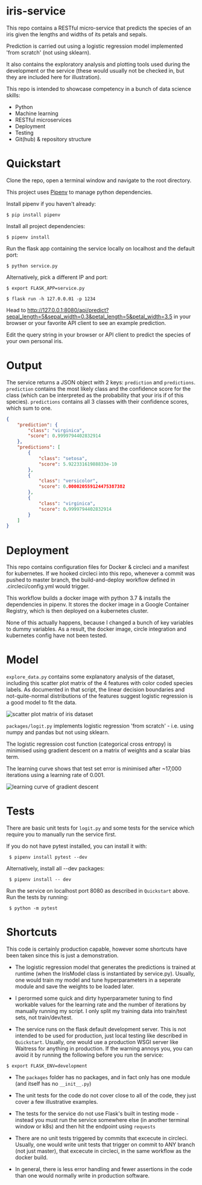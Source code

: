 # iris-service

This repo contains a RESTful micro-service that predicts the species of an iris given the lengths and widths of its petals and sepals.

Prediction is carried out using a logistic regression model implemented 'from scratch' (not using sklearn).

It also contains the exploratory analysis and plotting tools used during the development or the service (these would usually not be checked in, but they are included here for illustration).

This repo is intended to showcase competency in a bunch of data science skills: 
- Python
- Machine learning
- RESTful microservices
- Deployment
- Testing
- Git(hub) & repository structure

# Quickstart

Clone the repo, open a terminal window and navigate to the root directory.

This project uses [Pipenv](https://github.com/pypa/pipenv) to manage python dependencies.

Install pipenv if you haven't already:

```$ pip install pipenv``` 

Install all project dependencies:

```$ pipenv install``` 

Run the flask app containing the service locally on localhost and the default port:

```$ python service.py``` 

Alternatively, pick a different IP and port:

```$ export FLASK_APP=service.py```


```$ flask run -h 127.0.0.01 -p 1234``` 

Head to http://127.0.0.1:8080/api/predict?sepal_length=5&sepal_width=0.3&petal_length=5&petal_width=3.5 in your browser or your favorite API client to see an example prediction.

Edit the query string in your browser or API client to predict the species of your own personal iris.

# Output

The service returns a JSON object with 2 keys: `prediction` and `predictions`. `prediction` contains the most likely class and the confidence score for the class (which can be interpreted as the probability that your iris if of this species). `predictions` contains all 3 classes with their confidence scores, which sum to one.

```json
{
    "prediction": {
        "class": "virginica",
        "score": 0.9999794402832914
    },
    "predictions": [
        {
            "class": "setosa",
            "score": 5.92233161988833e-10
        },
        {
            "class": "versicolor",
            "score": 0.000020559124475387382
        },
        {
            "class": "virginica",
            "score": 0.9999794402832914
        }
    ]
}
```

# Deployment

This repo contains configuration files for Docker & circleci and a manifest for kubernetes.
If we hooked circleci into this repo, whenever a commit was pushed to master branch, the build-and-deploy workflow defined in .circleci/config.yml would trigger.

This workflow builds a docker image with python 3.7 & installs the dependencies in pipenv. It stores the docker image in a Google Container Registry, which is then deployed on a kubernetes cluster.

None of this actually happens, because I changed a bunch of key variables to dummy variables. As a result, the docker image, circle integration and kubernetes config have not been tested.

# Model

`explore_data.py` contains some explanatory analysis of the dataset, including this scatter plot matrix of the 4 features with color coded species labels. As documented in that script, the linear decision boundaries and not-quite-normal distributions of the features suggest logistic regression is a good model to fit the data.

![scatter plot matrix of iris dataset](https://github.com/Edd-Rowe/iris-service/blob/master/images/scatter_matrix.png)

`packages/logit.py` implements logistic regression 'from scratch' - i.e. using numpy and pandas but not using sklearn.

The logistic regression cost function (categorical cross entropy) is minimised using gradient descent on a matrix of weights and a scalar bias term.

The learning curve shows that test set error is minimised after ~17,000 iterations using a learning rate of 0.001.

![learning curve of gradient descent](https://github.com/Edd-Rowe/iris-service/blob/master/images/learning_curve.png)

# Tests

There are basic unit tests for `logit.py` and some tests for the service which require you to manually run the service first.

If you do not have pytest installed, you can install it with:

``` $ pipenv install pytest --dev```

Alternatively, install all --dev packages:

``` $ pipenv install -- dev```

Run the service on localhost port 8080 as described in `Quickstart` above. Run the tests by running:

``` $ python -m pytest```

# Shortcuts

This code is certainly production capable, however some shortcuts have been taken since this is just a demonstration.

- The logistic regression model that generates the predictions is trained at runtime (when the IrisModel class is instantiated by service.py). Usually, one would train my model and tune hyperparameters in a seperate module and save the weights to be loaded later.

- I perormed some quick and dirty hyperparameter tuning to find workable values for the learning rate and the number of iterations by manually running my script. I only split my training data into train/test sets, not train/dev/test.

- The service runs on the flask default development server. This is not intended to be used for production, just local testing like described in `Quickstart`. Usually, one would use a production WSGI server like Waitress for anything in production. If the warning annoys you, you can avoid it by running the following before you run the service:

```
$ export FLASK_ENV=development
```

- The `packages` folder has no packages, and in fact only has one module (and itself has no `__init__.py`)

- The unit tests for the code do not cover close to all of the code, they just cover a few illustrative examples.

- The tests for the service do not use Flask's built in testing mode - instead you must run the service somewhere else (in another terminal window or k8s) and then hit the endpoint using `requests`

- There are no unit tests triggered by commits that excecute in circleci. Usually, one would write unit tests that trigger on commit to ANY branch (not just master), that excecute in circleci, in the same workflow as the docker build. 

- In general, there is less error handling and fewer assertions in the code than one would normally write in production software.
